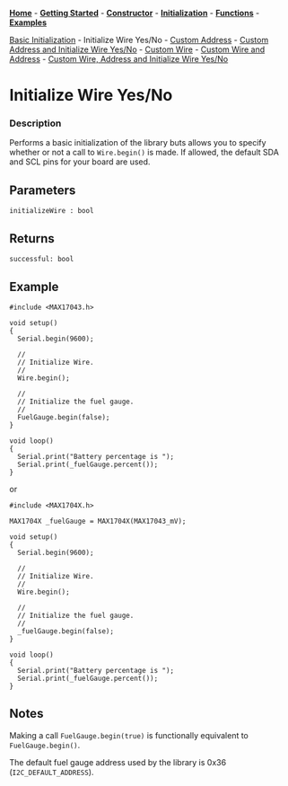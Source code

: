 [**Home**](https://porrey.github.io/max1704x) -
[**Getting Started**](https://porrey.github.io/max1704x/getting-started) -
[**Constructor**](https://porrey.github.io/max1704x/constructor) - 
[**Initialization**](https://porrey.github.io/max1704x/initialization) - 
[**Functions**](https://porrey.github.io/max1704x/functions) -
[**Examples**](https://porrey.github.io/max1704x/examples)

[Basic Initialization](https://porrey.github.io/max1704x/initialization/basic) -
Initialize Wire Yes/No -
[Custom Address](https://porrey.github.io/max1704x/initialization/custom-address) -
[Custom Address and Initialize Wire Yes/No](https://porrey.github.io/max1704x/initialization/custom-address-initialize-wire-yes-no) -
[Custom Wire](https://porrey.github.io/max1704x/initialization/custom-wire) -
[Custom Wire and Address](https://porrey.github.io/max1704x/initialization/custom-wire-address) -
[Custom Wire, Address and Initialize Wire Yes/No](https://porrey.github.io/max1704x/initialization/custom-wire-address-initialize-wire-yes-no)

# Initialize Wire Yes/No
### Description
Performs a basic initialization of the library buts allows you to specify whether or not a call to `Wire.begin()` is made. If allowed, the default SDA and SCL pins for your board are used.

## Parameters
`initializeWire : bool`

## Returns
`successful: bool`

## Example
	#include <MAX17043.h>

	void setup()
	{
	  Serial.begin(9600);

	  //
	  // Initialize Wire.
	  //
	  Wire.begin();
	  
	  //
	  // Initialize the fuel gauge.
	  //
	  FuelGauge.begin(false);
	}

	void loop()
	{
	  Serial.print("Battery percentage is ");
	  Serial.print(_fuelGauge.percent());
	}

or

	#include <MAX1704X.h>

	MAX1704X _fuelGauge = MAX1704X(MAX17043_mV); 

	void setup()
	{
	  Serial.begin(9600);
	  
	  //
	  // Initialize Wire.
	  //
	  Wire.begin();
	  
	  //
	  // Initialize the fuel gauge.
	  //
	  _fuelGauge.begin(false);
	}

	void loop()
	{
	  Serial.print("Battery percentage is ");
	  Serial.print(_fuelGauge.percent());
	}
	
## Notes
Making a call `FuelGauge.begin(true)` is functionally equivalent to `FuelGauge.begin()`.

The default fuel gauge address used by the library is 0x36 (`I2C_DEFAULT_ADDRESS`).